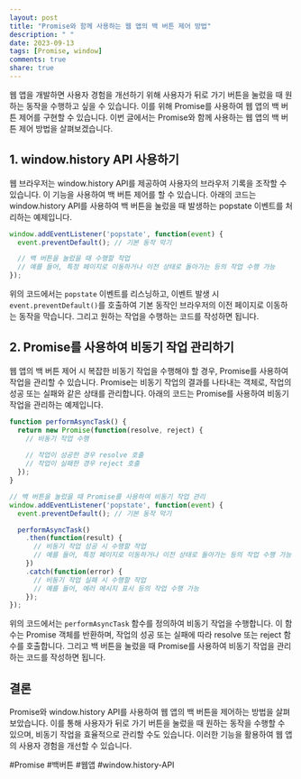 ```yaml
---
layout: post
title: "Promise와 함께 사용하는 웹 앱의 백 버튼 제어 방법"
description: " "
date: 2023-09-13
tags: [Promise, window]
comments: true
share: true
---
```


웹 앱을 개발하면 사용자 경험을 개선하기 위해 사용자가 뒤로 가기 버튼을 눌렀을 때 원하는 동작을 수행하고 싶을 수 있습니다. 이를 위해 Promise를 사용하여 웹 앱의 백 버튼 제어를 구현할 수 있습니다. 이번 글에서는 Promise와 함께 사용하는 웹 앱의 백 버튼 제어 방법을 살펴보겠습니다.

## 1. window.history API 사용하기

웹 브라우저는 window.history API를 제공하여 사용자의 브라우저 기록을 조작할 수 있습니다. 이 기능을 사용하여 백 버튼 제어를 할 수 있습니다. 아래의 코드는 window.history API를 사용하여 백 버튼을 눌렀을 때 발생하는 popstate 이벤트를 처리하는 예제입니다.

```javascript
window.addEventListener('popstate', function(event) {
  event.preventDefault(); // 기본 동작 막기

  // 백 버튼을 눌렀을 때 수행할 작업
  // 예를 들어, 특정 페이지로 이동하거나 이전 상태로 돌아가는 등의 작업 수행 가능
});
```

위의 코드에서는 `popstate` 이벤트를 리스닝하고, 이벤트 발생 시 `event.preventDefault()`를 호출하여 기본 동작인 브라우저의 이전 페이지로 이동하는 동작을 막습니다. 그리고 원하는 작업을 수행하는 코드를 작성하면 됩니다.

## 2. Promise를 사용하여 비동기 작업 관리하기

웹 앱의 백 버튼 제어 시 복잡한 비동기 작업을 수행해야 할 경우, Promise를 사용하여 작업을 관리할 수 있습니다. Promise는 비동기 작업의 결과를 나타내는 객체로, 작업의 성공 또는 실패와 같은 상태를 관리합니다. 아래의 코드는 Promise를 사용하여 비동기 작업을 관리하는 예제입니다.

```javascript
function performAsyncTask() {
  return new Promise(function(resolve, reject) {
    // 비동기 작업 수행
  
    // 작업이 성공한 경우 resolve 호출
    // 작업이 실패한 경우 reject 호출
  });
}

// 백 버튼을 눌렀을 때 Promise를 사용하여 비동기 작업 관리
window.addEventListener('popstate', function(event) {
  event.preventDefault(); // 기본 동작 막기

  performAsyncTask()
    .then(function(result) {
      // 비동기 작업 성공 시 수행할 작업
      // 예를 들어, 특정 페이지로 이동하거나 이전 상태로 돌아가는 등의 작업 수행 가능
    })
    .catch(function(error) {
      // 비동기 작업 실패 시 수행할 작업
      // 예를 들어, 에러 메시지 표시 등의 작업 수행 가능
    });
});
```

위의 코드에서는 `performAsyncTask` 함수를 정의하여 비동기 작업을 수행합니다. 이 함수는 Promise 객체를 반환하며, 작업의 성공 또는 실패에 따라 resolve 또는 reject 함수를 호출합니다. 그리고 백 버튼을 눌렀을 때 Promise를 사용하여 비동기 작업을 관리하는 코드를 작성하면 됩니다.

## 결론

Promise와 window.history API를 사용하여 웹 앱의 백 버튼을 제어하는 방법을 살펴보았습니다. 이를 통해 사용자가 뒤로 가기 버튼을 눌렀을 때 원하는 동작을 수행할 수 있으며, 비동기 작업을 효율적으로 관리할 수도 있습니다. 이러한 기능을 활용하여 웹 앱의 사용자 경험을 개선할 수 있습니다.

#Promise #백버튼 #웹앱 #window.history-API